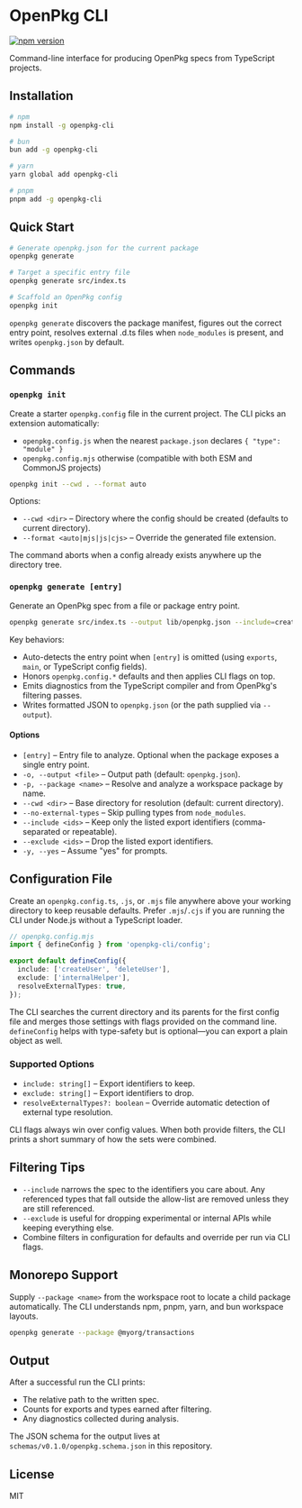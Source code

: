 # OpenPkg CLI

[![npm version](https://img.shields.io/npm/v/openpkg-cli.svg)](https://www.npmjs.com/package/openpkg-cli)

Command-line interface for producing OpenPkg specs from TypeScript projects.

## Installation

```bash
# npm
npm install -g openpkg-cli

# bun
bun add -g openpkg-cli

# yarn
yarn global add openpkg-cli

# pnpm
pnpm add -g openpkg-cli
```

## Quick Start

```bash
# Generate openpkg.json for the current package
openpkg generate

# Target a specific entry file
openpkg generate src/index.ts

# Scaffold an OpenPkg config
openpkg init
```

`openpkg generate` discovers the package manifest, figures out the correct entry point, resolves external .d.ts files when `node_modules` is present, and writes `openpkg.json` by default.

## Commands

### `openpkg init`

Create a starter `openpkg.config` file in the current project. The CLI picks an extension automatically:

- `openpkg.config.js` when the nearest `package.json` declares `{ "type": "module" }`
- `openpkg.config.mjs` otherwise (compatible with both ESM and CommonJS projects)

```bash
openpkg init --cwd . --format auto
```

Options:

- `--cwd <dir>` – Directory where the config should be created (defaults to current directory).
- `--format <auto|mjs|js|cjs>` – Override the generated file extension.

The command aborts when a config already exists anywhere up the directory tree.

### `openpkg generate [entry]`

Generate an OpenPkg spec from a file or package entry point.

```bash
openpkg generate src/index.ts --output lib/openpkg.json --include=createUser
```

Key behaviors:

- Auto-detects the entry point when `[entry]` is omitted (using `exports`, `main`, or TypeScript config fields).
- Honors `openpkg.config.*` defaults and then applies CLI flags on top.
- Emits diagnostics from the TypeScript compiler and from OpenPkg's filtering passes.
- Writes formatted JSON to `openpkg.json` (or the path supplied via `--output`).

#### Options

- `[entry]` – Entry file to analyze. Optional when the package exposes a single entry point.
- `-o, --output <file>` – Output path (default: `openpkg.json`).
- `-p, --package <name>` – Resolve and analyze a workspace package by name.
- `--cwd <dir>` – Base directory for resolution (default: current directory).
- `--no-external-types` – Skip pulling types from `node_modules`.
- `--include <ids>` – Keep only the listed export identifiers (comma-separated or repeatable).
- `--exclude <ids>` – Drop the listed export identifiers.
- `-y, --yes` – Assume "yes" for prompts.

## Configuration File

Create an `openpkg.config.ts`, `.js`, or `.mjs` file anywhere above your working directory to keep reusable defaults. Prefer `.mjs`/`.cjs` if you are running the CLI under Node.js without a TypeScript loader.

```ts
// openpkg.config.mjs
import { defineConfig } from 'openpkg-cli/config';

export default defineConfig({
  include: ['createUser', 'deleteUser'],
  exclude: ['internalHelper'],
  resolveExternalTypes: true,
});
```

The CLI searches the current directory and its parents for the first config file and merges those settings with flags provided on the command line. `defineConfig` helps with type-safety but is optional—you can export a plain object as well.

### Supported Options

- `include: string[]` – Export identifiers to keep.
- `exclude: string[]` – Export identifiers to drop.
- `resolveExternalTypes?: boolean` – Override automatic detection of external type resolution.

CLI flags always win over config values. When both provide filters, the CLI prints a short summary of how the sets were combined.

## Filtering Tips

- `--include` narrows the spec to the identifiers you care about. Any referenced types that fall outside the allow-list are removed unless they are still referenced.
- `--exclude` is useful for dropping experimental or internal APIs while keeping everything else.
- Combine filters in configuration for defaults and override per run via CLI flags.

## Monorepo Support

Supply `--package <name>` from the workspace root to locate a child package automatically. The CLI understands npm, pnpm, yarn, and bun workspace layouts.

```bash
openpkg generate --package @myorg/transactions
```

## Output

After a successful run the CLI prints:

- The relative path to the written spec.
- Counts for exports and types earned after filtering.
- Any diagnostics collected during analysis.

The JSON schema for the output lives at `schemas/v0.1.0/openpkg.schema.json` in this repository.

## License

MIT
